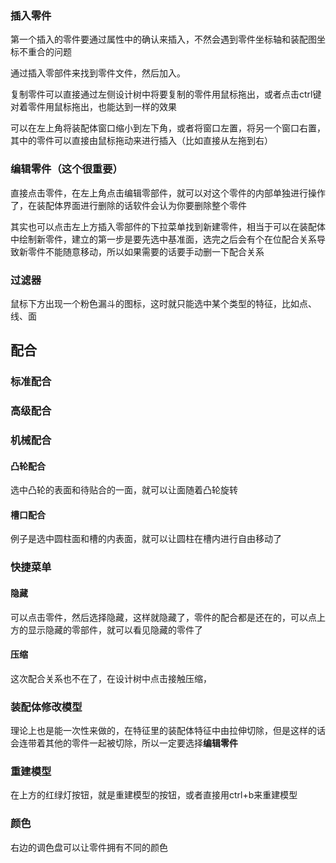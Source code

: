 ### 插入零件

第一个插入的零件要通过属性中的确认来插入，不然会遇到零件坐标轴和装配图坐标不重合的问题

通过插入零部件来找到零件文件，然后加入。

复制零件可以直接通过左侧设计树中将要复制的零件用鼠标拖出，或者点击ctrl键对着零件用鼠标拖出，也能达到一样的效果

可以在左上角将装配体窗口缩小到左下角，或者将窗口左置，将另一个窗口右置，其中的零件可以直接由鼠标拖动来进行插入（比如直接从左拖到右）

### 编辑零件（这个很重要）

直接点击零件，在左上角点击编辑零部件，就可以对这个零件的内部单独进行操作了，在装配体界面进行删除的话软件会认为你要删除整个零件

其实也可以点击左上方插入零部件的下拉菜单找到新建零件，相当于可以在装配体中绘制新零件，建立的第一步是要先选中基准面，选完之后会有个在位配合关系导致新零件不能随意移动，所以如果需要的话要手动删一下配合关系

### 过滤器

鼠标下方出现一个粉色漏斗的图标，这时就只能选中某个类型的特征，比如点、线、面

## 配合

### 标准配合

### 高级配合

### 机械配合

#### 凸轮配合

选中凸轮的表面和待贴合的一面，就可以让面随着凸轮旋转

#### 槽口配合

例子是选中圆柱面和槽的内表面，就可以让圆柱在槽内进行自由移动了

### 快捷菜单

#### 隐藏

可以点击零件，然后选择隐藏，这样就隐藏了，零件的配合都是还在的，可以点上方的显示隐藏的零部件，就可以看见隐藏的零件了

#### 压缩

这次配合关系也不在了，在设计树中点击接触压缩，

### 装配体修改模型

理论上也是能一次性来做的，在特征里的装配体特征中由拉伸切除，但是这样的话会连带着其他的零件一起被切除，所以一定要选择**编辑零件**

### 重建模型

在上方的红绿灯按钮，就是重建模型的按钮，或者直接用ctrl+b来重建模型

### 颜色

右边的调色盘可以让零件拥有不同的颜色